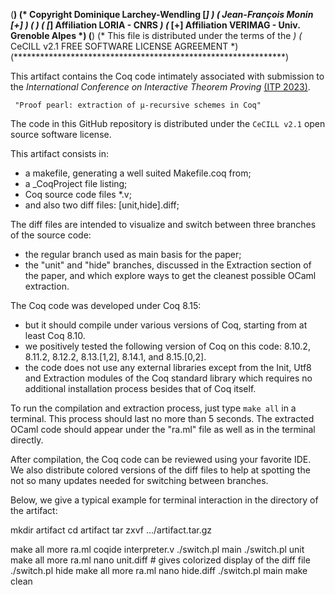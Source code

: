 (**************************************************************)
(*   Copyright Dominique Larchey-Wendling    [*]              *)
(*             Jean-François Monin           [+]              *)
(*                                                            *)
(*           [*] Affiliation LORIA - CNRS                     *)
(*           [+] Affiliation VERIMAG - Univ. Grenoble Alpes   *)
(**************************************************************)
(*      This file is distributed under the terms of the       *)
(*        CeCILL v2.1 FREE SOFTWARE LICENSE AGREEMENT         *)
(**************************************************************)

This artifact contains the Coq code intimately associated with submission 
to the _International Conference on Interactive Theorem Proving_ [(ITP 2023)](https://mizar.uwb.edu.pl/ITP2023/).

     "Proof pearl: extraction of µ-recursive schemes in Coq"

The code in this GitHub repository is distributed under the
`CeCILL v2.1` open source software license.

This artifact consists in:
+ a makefile, generating a well suited Makefile.coq from;
+ a _CoqProject file listing;
+ Coq source code files *.v;
+ and also two diff files: [unit,hide].diff;

The diff files are intended to visualize and switch between 
three branches of the source code:
+ the regular branch used as main basis for the paper;
+ the "unit" and "hide" branches, discussed in the
  Extraction section of the paper, and which explore
  ways to get the cleanest possible OCaml extraction.

The Coq code was developed under Coq 8.15: 
- but it should compile under various versions of Coq, 
  starting from at least Coq 8.10. 
- we positively tested the following version of
  Coq on this code: 8.10.2, 8.11.2, 8.12.2, 
     8.13.[1,2], 8.14.1, and 8.15.[0,2].
- the code does not use any external libraries except 
  from the Init, Utf8 and Extraction modules of the 
  Coq standard library which requires no additional
  installation process besides that of Coq itself.

To run the compilation and extraction process,
just type `make all` in a terminal. This process 
should last no more than 5 seconds. The extracted 
OCaml code should appear under the "ra.ml" file as 
well as in the terminal directly.

After compilation, the Coq code can be reviewed using 
your favorite IDE. We also distribute colored versions 
of the diff files to help at spotting the not so many 
updates needed for switching between branches.

Below, we give a typical example for terminal interaction 
in the directory of the artifact:

mkdir artifact
cd artifact
tar zxvf .../artifact.tar.gz

make all
more ra.ml
coqide interpreter.v
./switch.pl main
./switch.pl unit
make all
more ra.ml
nano unit.diff # gives colorized display of the diff file 
./switch.pl hide
make all
more ra.ml
nano hide.diff
./switch.pl main
make clean


